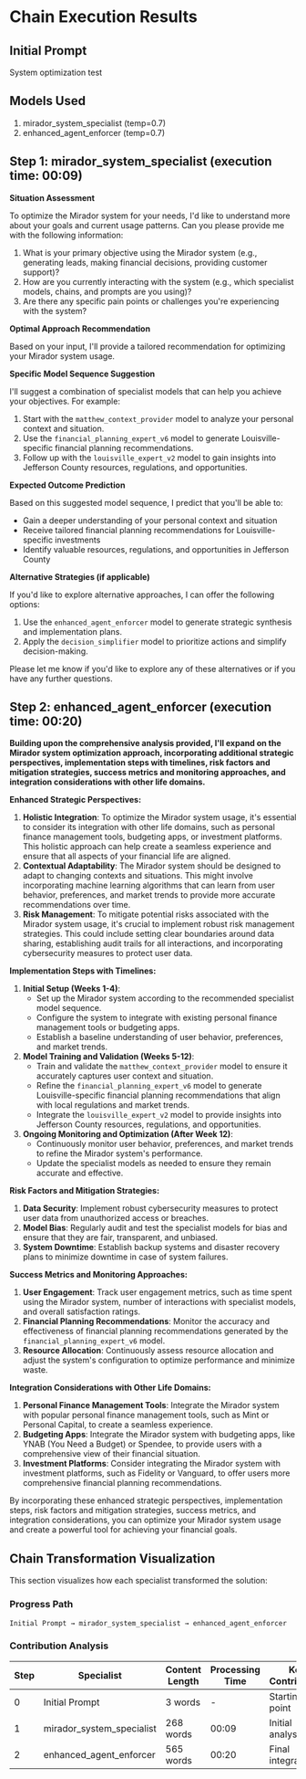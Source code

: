 # Chain Execution Results

## Initial Prompt

System optimization test

## Models Used

1. mirador_system_specialist (temp=0.7)
2. enhanced_agent_enforcer (temp=0.7)

## Step 1: mirador_system_specialist (execution time: 00:09)

**Situation Assessment**

To optimize the Mirador system for your needs, I'd like to understand more about your goals and current usage patterns. Can you please provide me with the following information:

1. What is your primary objective using the Mirador system (e.g., generating leads, making financial decisions, providing customer support)?
2. How are you currently interacting with the system (e.g., which specialist models, chains, and prompts are you using)?
3. Are there any specific pain points or challenges you're experiencing with the system?

**Optimal Approach Recommendation**

Based on your input, I'll provide a tailored recommendation for optimizing your Mirador system usage.

**Specific Model Sequence Suggestion**

I'll suggest a combination of specialist models that can help you achieve your objectives. For example:

1. Start with the `matthew_context_provider` model to analyze your personal context and situation.
2. Use the `financial_planning_expert_v6` model to generate Louisville-specific financial planning recommendations.
3. Follow up with the `louisville_expert_v2` model to gain insights into Jefferson County resources, regulations, and opportunities.

**Expected Outcome Prediction**

Based on this suggested model sequence, I predict that you'll be able to:

* Gain a deeper understanding of your personal context and situation
* Receive tailored financial planning recommendations for Louisville-specific investments
* Identify valuable resources, regulations, and opportunities in Jefferson County

**Alternative Strategies (if applicable)**

If you'd like to explore alternative approaches, I can offer the following options:

1. Use the `enhanced_agent_enforcer` model to generate strategic synthesis and implementation plans.
2. Apply the `decision_simplifier` model to prioritize actions and simplify decision-making.

Please let me know if you'd like to explore any of these alternatives or if you have any further questions.

## Step 2: enhanced_agent_enforcer (execution time: 00:20)

**Building upon the comprehensive analysis provided, I'll expand on the Mirador system optimization approach, incorporating additional strategic perspectives, implementation steps with timelines, risk factors and mitigation strategies, success metrics and monitoring approaches, and integration considerations with other life domains.**

**Enhanced Strategic Perspectives:**

1. **Holistic Integration**: To optimize the Mirador system usage, it's essential to consider its integration with other life domains, such as personal finance management tools, budgeting apps, or investment platforms. This holistic approach can help create a seamless experience and ensure that all aspects of your financial life are aligned.
2. **Contextual Adaptability**: The Mirador system should be designed to adapt to changing contexts and situations. This might involve incorporating machine learning algorithms that can learn from user behavior, preferences, and market trends to provide more accurate recommendations over time.
3. **Risk Management**: To mitigate potential risks associated with the Mirador system usage, it's crucial to implement robust risk management strategies. This could include setting clear boundaries around data sharing, establishing audit trails for all interactions, and incorporating cybersecurity measures to protect user data.

**Implementation Steps with Timelines:**

1. **Initial Setup (Weeks 1-4)**:
	* Set up the Mirador system according to the recommended specialist model sequence.
	* Configure the system to integrate with existing personal finance management tools or budgeting apps.
	* Establish a baseline understanding of user behavior, preferences, and market trends.
2. **Model Training and Validation (Weeks 5-12)**:
	* Train and validate the `matthew_context_provider` model to ensure it accurately captures user context and situation.
	* Refine the `financial_planning_expert_v6` model to generate Louisville-specific financial planning recommendations that align with local regulations and market trends.
	* Integrate the `louisville_expert_v2` model to provide insights into Jefferson County resources, regulations, and opportunities.
3. **Ongoing Monitoring and Optimization (After Week 12)**:
	* Continuously monitor user behavior, preferences, and market trends to refine the Mirador system's performance.
	* Update the specialist models as needed to ensure they remain accurate and effective.

**Risk Factors and Mitigation Strategies:**

1. **Data Security**: Implement robust cybersecurity measures to protect user data from unauthorized access or breaches.
2. **Model Bias**: Regularly audit and test the specialist models for bias and ensure that they are fair, transparent, and unbiased.
3. **System Downtime**: Establish backup systems and disaster recovery plans to minimize downtime in case of system failures.

**Success Metrics and Monitoring Approaches:**

1. **User Engagement**: Track user engagement metrics, such as time spent using the Mirador system, number of interactions with specialist models, and overall satisfaction ratings.
2. **Financial Planning Recommendations**: Monitor the accuracy and effectiveness of financial planning recommendations generated by the `financial_planning_expert_v6` model.
3. **Resource Allocation**: Continuously assess resource allocation and adjust the system's configuration to optimize performance and minimize waste.

**Integration Considerations with Other Life Domains:**

1. **Personal Finance Management Tools**: Integrate the Mirador system with popular personal finance management tools, such as Mint or Personal Capital, to create a seamless experience.
2. **Budgeting Apps**: Integrate the Mirador system with budgeting apps, like YNAB (You Need a Budget) or Spendee, to provide users with a comprehensive view of their financial situation.
3. **Investment Platforms**: Consider integrating the Mirador system with investment platforms, such as Fidelity or Vanguard, to offer users more comprehensive financial planning recommendations.

By incorporating these enhanced strategic perspectives, implementation steps, risk factors and mitigation strategies, success metrics, and integration considerations, you can optimize your Mirador system usage and create a powerful tool for achieving your financial goals.

## Chain Transformation Visualization

This section visualizes how each specialist transformed the solution:

### Progress Path

```
Initial Prompt → mirador_system_specialist → enhanced_agent_enforcer
```

### Contribution Analysis

| Step | Specialist | Content Length | Processing Time | Key Contribution |
|------|------------|----------------|-----------------|------------------|
| 0 | Initial Prompt | 3 words | - | Starting point |
| 1 | mirador_system_specialist | 268 words | 00:09 | Initial analysis |
| 2 | enhanced_agent_enforcer | 565 words | 00:20 | Final integration |
